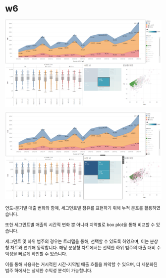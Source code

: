 # w6

![image.png](image.png)

![image.png](image%201.png)

연도-분기별 매출 변화와 함꼐, 세그먼트별 점유를 표현하기 위해 누적 분포를 활용하였습니다.

또한 세그먼트별 매출의 시간적 변화 뿐 아니라 지역별로 box plot을 통해 비교할 수 있습니다.

세그먼트 및 하위 범주의 경우는 트리맵을 통해, 선택할 수 있도록 하였으며, 이는 분상형 차트와 연계해 동작합니다. 해당 분상형 차트에서는 선택한 하위 범주의 매출 대비 수익성을 빠르게 확인할 수 있습니다.

이를 통해 사용자는 거시적인 시간-지역별 매출 흐름을 파악할 수 있으며, 더 세분화된 범주 하에서는 상세한 수익성 분석이 가능합니다.